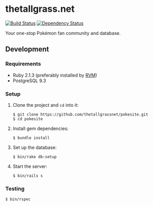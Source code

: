 # thetallgrass.net

[![Build Status](https://travis-ci.org/thetallgrassnet/pokesite.svg)](https://travis-ci.org/thetallgrassnet/pokesite)
[![Dependency Status](https://gemnasium.com/thetallgrassnet/pokesite.svg)](https://gemnasium.com/thetallgrassnet/pokesite)

Your one-stop Pokémon fan community and database.

## Development

### Requirements

 * Ruby 2.1.3 (preferably installed by [RVM](http://rvm.io/))
 * PostgreSQL 9.3

### Setup

 1. Clone the project and `cd` into it:

        $ git clone https://github.com/thetallgrassnet/pokesite.git
        $ cd pokesite

 2. Install gem dependencies:

        $ bundle install

 3. Set up the database:

        $ bin/rake db:setup

 4. Start the server:

        $ bin/rails s

### Testing

    $ bin/rspec
